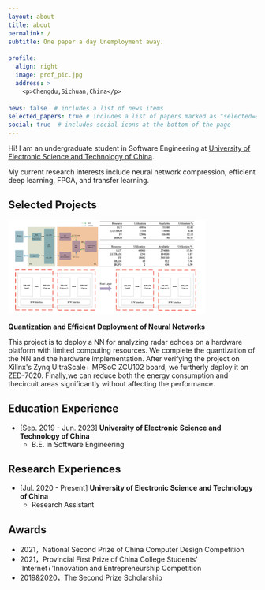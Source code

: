 ```yaml
---
layout: about
title: about
permalink: /
subtitle: One paper a day Unemployment away.

profile:
  align: right
  image: prof_pic.jpg
  address: >
    <p>Chengdu,Sichuan,China</p>

news: false  # includes a list of news items
selected_papers: true # includes a list of papers marked as "selected={true}"
social: true  # includes social icons at the bottom of the page
---
```

Hi! I am an undergraduate student in Software Engineering at [University of Electronic Science and Technology of China](https://www.uestc.edu.cn/).

My current research interests include neural network compression, efficient deep learning, FPGA, and transfer learning.

## Selected Projects


<p align="left"><img src="https://github.com/epsilondom/epsilondom.github.io/blob/master/assets/img/project1.png" width=400></p>

**Quantization and Efficient Deployment of Neural Networks**

This project is to deploy a NN for analyzing radar echoes on a hardware platform with limited computing resources. We complete the quantization of the NN and the hardware implementation. After verifying the project on Xilinx's Zynq UltraScale+ MPSoC ZCU102 board, we furtherly deploy it on ZED-7020. Finally,we can reduce both the energy consumption and thecircuit areas significantly without affecting the performance. 


## Education Experience


+ [Sep. 2019 - Jun. 2023] **University of Electronic Science and Technology of China**
  + B.E. in Software  Engineering

## Research Experiences


+ [Jul. 2020 - Present] **University of Electronic Science and Technology of China**
  + Research Assistant


## Awards


+ 2021，National Second Prize of China Computer Design Competition
+ 2021，Provincial First Prize of China College Students' 'Internet+'Innovation and Entrepreneurship Competition
+ 2019&2020，The Second Prize Scholarship
